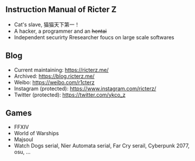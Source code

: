 ## Instruction Manual of Ricter Z
- Cat's slave, 猫猫天下第一！
- A hacker, a programmer and an ~~hentai~~
- Independent securirty Rresearcher foucs on large scale softwares 

## Blog
- Current maintaining: https://ricterz.me/
- Archived: https://blog.ricterz.me/
- Weibo: https://weibo.com/r1cterz
- Instagram (protected): https://www.instagram.com/ricterz/
- Twitter (protected): https://twitter.com/ykco_z

## Games
- FFXIV
- World of Warships
- Majsoul
- Watch Dogs serial, Nier Automata serial, Far Cry serail, Cyberpunk 2077, osu, ...

